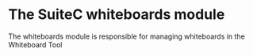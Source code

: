 # The SuiteC whiteboards module

The whiteboards module is responsible for managing whiteboards in the Whiteboard Tool
